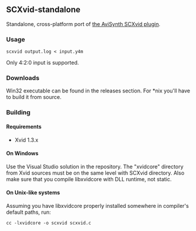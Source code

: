 ## SCXvid-standalone
Standalone, cross-platform port of [the AviSynth SCXvid plugin][1].

### Usage
```
scxvid output.log < input.y4m
```
Only 4:2:0 input is supported.
### Downloads
Win32 executable can be found in the releases section. For *nix you'll have to build it from source.
### Building
#### Requirements
* Xvid 1.3.x

#### On Windows
Use the Visual Studio solution in the repository. The "xvidcore" directory from Xvid sources must be on the same level with SCXvid directory. Also make sure that you compile libxvidcore with DLL runtime, not static.
#### On Unix-like systems
Assuming you have libxvidcore properly installed somewhere in compiler's default paths, run:
```
cc -lxvidcore -o scxvid scxvid.c
```


[1]: https://code.google.com/p/yatta-ivtc/source/browse/#svn%2Fscxvid%2Ftrunk
